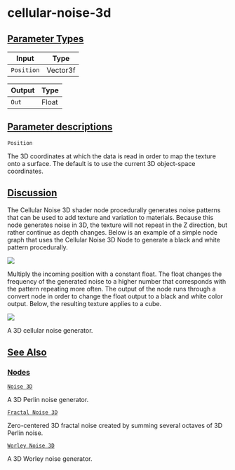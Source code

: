 # cellular-noise-3d


[Parameter Types](/documentation/shadergraph/3d-procedural/cellular-noise-3d#Parameter-Types)
---------------------------------------------------------------------------------------------

| Input | Type |
| --- | --- |
| `Position` | Vector3f |

| Output | Type |
| --- | --- |
| `Out` | Float |

[Parameter descriptions](/documentation/shadergraph/3d-procedural/cellular-noise-3d#Parameter-descriptions)
-----------------------------------------------------------------------------------------------------------

`Position` 

 The 3D coordinates at which the data is read in order to map the texture onto a surface. The default is to use the current 3D object-space coordinates.
 

[Discussion](/documentation/shadergraph/3d-procedural/cellular-noise-3d#Discussion)
-----------------------------------------------------------------------------------

 The Cellular Noise 3D shader node procedurally generates noise patterns that can be used to add texture and variation to materials. Because this node generates noise in 3D, the texture will not repeat in the Z direction, but rather continue as depth changes. Below is an example of a simple node graph that uses the Cellular Noise 3D Node to generate a black and white pattern procedurally.
 

![](https://docs-assets.developer.apple.com/published/4200e6f88d1d15770127a796b6cd87fc/CellNoise3dGraph.png)

 Multiply the incoming position with a constant float. The float changes the frequency of the generated noise to a higher number that corresponds with the pattern repeating more often. The output of the node runs through a convert node in order to change the float output to a black and white color output. Below, the resulting texture applies to a cube.
 

![](https://docs-assets.developer.apple.com/published/948eeb46004585adcd3e7ac2b89e1fc0/CellNoise3dMaterial.png)

 A 3D cellular noise generator.

[See Also](/documentation/shadergraph/3d-procedural/cellular-noise-3d#see-also)
-------------------------------------------------------------------------------

### [Nodes](/documentation/shadergraph/3d-procedural/cellular-noise-3d#nodes)

[`Noise 3D`](/documentation/shadergraph/3d-procedural/noise-3d)

 A 3D Perlin noise generator.
 

[`Fractal Noise 3D`](/documentation/shadergraph/3d-procedural/fractal-noise-3d)

 Zero-centered 3D fractal noise created by summing several octaves of 3D Perlin noise.
 

[`Worley Noise 3D`](/documentation/shadergraph/3d-procedural/worley-noise-3d)

 A 3D Worley noise generator.
 

